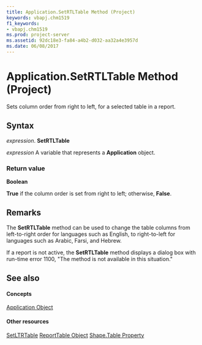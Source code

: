 ```yaml
---
title: Application.SetRTLTable Method (Project)
keywords: vbapj.chm1519
f1_keywords:
- vbapj.chm1519
ms.prod: project-server
ms.assetid: 92dc18e3-fa84-a4b2-d032-aa32a4e3957d
ms.date: 06/08/2017
---
```



# Application.SetRTLTable Method (Project)
Sets column order from right to left, for a selected table in a report.

## Syntax

 _expression_. **SetRTLTable**

 _expression_ A variable that represents a **Application** object.


### Return value

 **Boolean**

 **True** if the column order is set from right to left; otherwise, **False**.


## Remarks

The  **SetRTLTable** method can be used to change the table columns from left-to-right order for languages such as English, to right-to-left for languages such as Arabic, Farsi, and Hebrew.

If a report is not active, the  **SetRTLTable** method displays a dialog box with run-time error 1100, "The method is not available in this situation."


## See also


#### Concepts


[Application Object](application-object-project.md)
#### Other resources


[SetLTRTable](application-setltrtable-method-project.md)
[ReportTable Object](reporttable-object-project.md)
[Shape.Table Property](shape-table-property-project.md)
